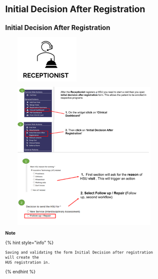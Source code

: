 # Initial Decision After Registration

## **Initial Decision After Registration**

<figure><img src="../../../.gitbook/assets/image (122).png" alt=""><figcaption></figcaption></figure>

<figure><img src="../../../.gitbook/assets/image (123).png" alt=""><figcaption></figcaption></figure>

**Note**

{% hint style="info" %}
```
Saving and validating the form Initial Decision after registration will create the
HUS registration in.
```
{% endhint %}
